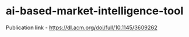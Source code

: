 # ai-based-market-intelligence-tool

Publication link - https://dl.acm.org/doi/full/10.1145/3609262
